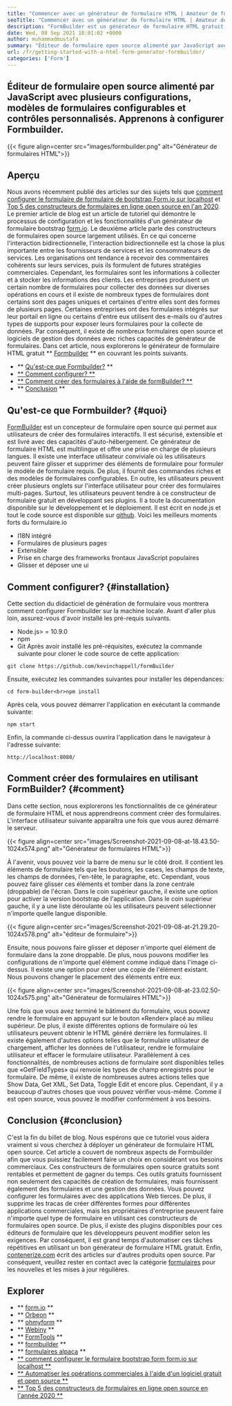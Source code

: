 ```yaml
---
title: "Commencer avec un générateur de formulaire HTML | Amateur de formulaire" 
seoTitle: "Commencer avec un générateur de formulaire HTML | Amateur de formulaire" 
description: "FormBuilder est un générateur de formulaire HTML gratuit et multilingue avec interface utilisateur DRAG & DROP. Suivez ce tutoriel pour apprendre à le configurer sur localhost." 
date: Wed, 08 Sep 2021 18:01:02 +0000
author: muhammadmustafa
summary: "Éditeur de formulaire open source alimenté par JavaScript avec plusieurs configurations, modèles de formulaires configurables et contrôles personnalisés. Apprenons à configurer Formbuilder." 
url: /fr/getting-started-with-a-html-form-generator-formbuilder/
categories: ['Form']
---
```


## Éditeur de formulaire open source alimenté par JavaScript avec plusieurs configurations, modèles de formulaires configurables et contrôles personnalisés. Apprenons à configurer Formbuilder.

{{< figure align=center src="images/formbuilder.png" alt="Générateur de formulaires HTML">}}


## **Aperçu**
Nous avons récemment publié des articles sur des sujets tels que [comment configurer le formulaire de formulaire de bootstrap Form.io sur localhost][1] et [Top 5 des constructeurs de formulaires en ligne open source en l'an 2020][2]. Le premier article de blog est un article de tutoriel qui démontre le processus de configuration et les fonctionnalités d'un générateur de formulaire bootstrap [form.io][3]. Le deuxième article parle des constructeurs de formulaires open source largement utilisés. En ce qui concerne l'interaction bidirectionnelle, l'interaction bidirectionnelle est la chose la plus importante entre les fournisseurs de services et les consommateurs de services. Les organisations ont tendance à recevoir des commentaires cohérents sur leurs services, puis ils formulent de futures stratégies commerciales. Cependant, les formulaires sont les informations à collecter et à stocker les informations des clients. Les entreprises produisent un certain nombre de formulaires pour collecter des données sur diverses opérations en cours et il existe de nombreux types de formulaires dont certains sont des pages uniques et certaines d'entre elles sont des formes de plusieurs pages. Certaines entreprises ont des formulaires intégrés sur leur portail en ligne ou certains d'entre eux utilisent des e-mails ou d'autres types de supports pour exposer leurs formulaires pour la collecte de données.
Par conséquent, il existe de nombreux formulaires open source et logiciels de gestion des données avec riches capacités de générateur de formulaires. Dans cet article, nous explorerons le générateur de formulaire HTML gratuit ** [Formbuilder][4] ** en couvrant les points suivants.
  * ** [Qu'est-ce que Formbuilder?][5] **
  * [** Comment configurer? **][6]
  * [** Comment créer des formulaires à l'aide de formBuilder? **][7]
  * ** [Conclusion][8] **

## Qu'est-ce que Formbuilder? {#quoi}
[FormBuilder][4] est un concepteur de formulaire open source qui permet aux utilisateurs de créer des formulaires interactifs. Il est sécurisé, extensible et est livré avec des capacités d'auto-hébergement. Ce générateur de formulaire HTML est multilingue et offre une prise en charge de plusieurs langues. Il existe une interface utilisateur conviviale où les utilisateurs peuvent faire glisser et supprimer des éléments de formulaire pour formuler le modèle de formulaire requis. De plus, il fournit des commandes riches et des modèles de formulaires configurables. En outre, les utilisateurs peuvent créer plusieurs onglets sur l'interface utilisateur pour créer des formulaires multi-pages. Surtout, les utilisateurs peuvent tendre à ce constructeur de formulaire gratuit en développant ses plugins. Il a toute la documentation disponible sur le développement et le déploiement. Il est écrit en node.js et tout le code source est disponible sur [github][9].
Voici les meilleurs moments forts du formulaire.io
  * I18N intégré
  * Formulaires de plusieurs pages
  * Extensible
  * Prise en charge des frameworks frontaux JavaScript populaires
  * Glisser et déposer une ui

## Comment configurer? {#installation}
Cette section du didacticiel de génération de formulaire vous montrera comment configurer Formbuilder sur la machine locale.
Avant d'aller plus loin, assurez-vous d'avoir installé les pré-requis suivants.
  * Node.js> = 10.9.0
  * npm
  * Git
Après avoir installé les pré-réquisites, exécutez la commande suivante pour cloner le code source de cette application:
```
git clone https://github.com/kevinchappell/formBuilder
```
Ensuite, exécutez les commandes suivantes pour installer les dépendances:
```
cd form-builder<br>npm install 
```
Après cela, vous pouvez démarrer l'application en exécutant la commande suivante:
```
npm start
```
Enfin, la commande ci-dessus ouvrira l'application dans le navigateur à l'adresse suivante:
```
http://localhost:8080/
```

## Comment créer des formulaires en utilisant FormBuilder? {#comment}
Dans cette section, nous explorerons les fonctionnalités de ce générateur de formulaire HTML et nous apprendreons comment créer des formulaires.
L'interface utilisateur suivante apparaîtra une fois que vous aurez démarré le serveur.

{{< figure align=center src="images/Screenshot-2021-09-08-at-18.43.50-1024x574.png" alt="Générateur de formulaires HTML">}}

À l'avenir, vous pouvez voir la barre de menu sur le côté droit. Il contient les éléments de formulaire tels que les boutons, les cases, les champs de texte, les champs de données, l'en-tête, le paragraphe, etc. Cependant, vous pouvez faire glisser ces éléments et tomber dans la zone centrale (droppable) de l'écran. Dans le coin supérieur gauche, il existe une option pour activer la version bootstrap de l'application. Dans le coin supérieur gauche, il y a une liste déroulante où les utilisateurs peuvent sélectionner n'importe quelle langue disponible.

{{< figure align=center src="images/Screenshot-2021-09-08-at-21.29.20-1024x578.png" alt="éditeur de formulaire">}}

Ensuite, nous pouvons faire glisser et déposer n'importe quel élément de formulaire dans la zone droppable. De plus, nous pouvons modifier les configurations de n'importe quel élément comme indiqué dans l'image ci-dessus. Il existe une option pour créer une copie de l'élément existant. Nous pouvons changer le placement des éléments entre eux.

{{< figure align=center src="images/Screenshot-2021-09-08-at-23.02.50-1024x575.png" alt="Générateur de formulaires HTML">}}

Une fois que vous avez terminé le bâtiment du formulaire, vous pouvez rendre le formulaire en appuyant sur le bouton «Render» placé au milieu supérieur. De plus, il existe différentes options de formulaire où les utilisateurs peuvent obtenir le HTML généré derrière les formulaires. Il existe également d'autres options telles que le formulaire utilisateur de chargement, afficher les données de l'utilisateur, rendre le formulaire utilisateur et effacer le formulaire utilisateur. Parallèlement à ces fonctionnalités, de nombreuses actions de formulaire sont disponibles telles que «GetFieldTypes» qui renvoie les types de champ enregistrés pour le formulaire. De même, il existe de nombreuses autres actions telles que Show Data, Get XML, Set Data, Toggle Edit et encore plus. Cependant, il y a beaucoup d'autres choses que vous pouvez vérifier vous-même. Comme il est open source, vous pouvez le modifier conformément à vos besoins.

## Conclusion {#conclusion}
C'est la fin du billet de blog. Nous espérons que ce tutoriel vous aidera vraiment si vous cherchez à déployer un générateur de formulaire HTML open source. Cet article a couvert de nombreux aspects de Formbuilder afin que vous puissiez facilement faire un choix en considérant vos besoins commerciaux. Ces constructeurs de formulaires open source gratuits sont rentables et permettent de gagner du temps. Ces outils gratuits fournissent non seulement des capacités de création de formulaires, mais fournissent également des formulaires et une gestion des données. Vous pouvez configurer les formulaires avec des applications Web tierces. De plus, il supprime les tracas de créer différentes formes pour différentes applications commerciales, mais les propriétaires d'entreprise peuvent faire n'importe quel type de formulaire en utilisant ces constructeurs de formulaires open source. De plus, il existe des plugins disponibles pour ces éditeurs de formulaire que les développeurs peuvent modifier selon les exigences. Par conséquent, il est grand temps d'automatiser ces tâches répétitives en utilisant un bon générateur de formulaire HTML gratuit.
Enfin, [contenerize.com][10] écrit des articles sur d'autres produits open source. Par conséquent, veuillez rester en contact avec la catégorie [formulaires][11] pour les nouvelles et les mises à jour régulières.

## Explorer
  * ** [form.io][3] **
  * ** [Orbeon][12] **
  * ** [ohmyform][13] **
  * ** [Webiny][14] **
  * ** [FormTools][15] **
  * ** [formbuilder][4] **
  * ** [formulaires alpaca][16] **
  * [** comment configurer le formulaire bootstrap form form.io sur localhost **][1]
  * [** Automatiser les opérations commerciales à l'aide d'un logiciel gratuit et open source **][17]
  * [** Top 5 des constructeurs de formulaires en ligne open source en l'année 2020 **][2]

  
[1]: https://blog.containerize.com/form/how-to-setup-bootstrap-form-creator-formio-on-localhost/
[2]: https://blog.containerize.com/form/top-5-open-source-online-form-builders-in-year-2020/
[3]: https://products.containerize.com/form/formio/
[4]: https://products.containerize.com/form/formbuilder/
[5]: #what
[6]: #setup
[7]: #how
[8]: #Conclusion
[9]: https://github.com/kevinchappell/formBuilder
[10]: https://www.containerize.com/
[11]: https://products.containerize.com/healthcare-technologies/
[12]: https://products.containerize.com/form/orbeon/
[13]: https://products.containerize.com/form/ohmyform/
[14]: https://products.containerize.com/form/webiny/
[15]: https://products.containerize.com/form/formtools/
[16]: https://products.containerize.com/form/alpaca/
[17]: https://blog.containerize.com/blogging/automate-business-operations-using-open-source-software/
